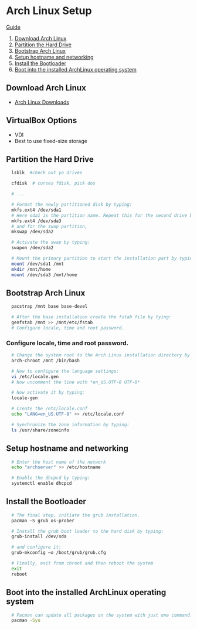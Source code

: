 # Arch Linux Setup

[Guide](https://linuxhint.com/install-arch-linux-virtualbox/)

<!-- TOC -->

1. [Download Arch Linux](#download-arch-linux)
1. [Partition the Hard Drive](#partition-the-hard-drive)
1. [Bootstrap Arch Linux](#bootstrap-arch-linux)
1. [Setup hostname and networking](#setup-hostname-and-networking)
1. [Install the Bootloader](#install-the-bootloader)
1. [Boot into the installed ArchLinux operating system](#boot-into-the-installed-archlinux-operating-system)

<!-- /TOC -->

## Download Arch Linux

- [Arch Linux Downloads](https://www.archlinux.org/download/)

## VirtualBox Options
- VDI
- Best to use fixed-size storage

## Partition the Hard Drive

```zsh
  lsblk  #check out yo drives

  cfdisk  # curses fdisk, pick dos

  # ...

  # Format the newly partitioned disk by typing:
  mkfs.ext4 /dev/sda1
  # Here sda1 is the partition name. Repeat this for the second drive by typing:
  mkfs.ext4 /dev/sda3
  # and for the swap partition,
  mkswap /dev/sda2

  # Activate the swap by typing:
  swapon /dev/sda2

  # Mount the primary partition to start the installation part by typing:
  mount /dev/sda1 /mnt
  mkdir /mnt/home
  mount /dev/sda3 /mnt/home
```

## Bootstrap Arch Linux

```zsh
  pacstrap /mnt base base-devel

  # After the base installation create the fstab file by tying:
  genfstab /mnt >> /mnt/etc/fstab
  # Configure locale, time and root password.
```

### Configure locale, time and root password.

```bash
  # Change the system root to the Arch Linux installation directory by typing:
  arch-chroot /mnt /bin/bash

  # Now to configure the language settings:
  vi /etc/locale.gen
  # Now uncomment the line with *en_US.UTF-8 UTF-8*

  # Now activate it by typing:
  locale-gen

  # Create the /etc/locale.conf 
  echo "LANG=en_US.UTF-8" >> /etc/locale.conf

  # Synchronize the zone information by typing:
  ls /usr/share/zoneinfo
```

## Setup hostname and networking

```bash
  # Enter the host name of the network
  echo "archserver" >> /etc/hostname

  # Enable the dhcpcd by typing:
  systemctl enable dhcpcd

```



## Install the Bootloader

```bash
  # The final step, initiate the grub installation. 
  pacman –S grub os-prober

  # Install the grub boot loader to the hard disk by typing:
  grub-install /dev/sda

  # and configure it:
  grub-mkconfig –o /boot/grub/grub.cfg

  # Finally, exit from chroot and then reboot the system
  exit
  reboot
```

## Boot into the installed ArchLinux operating system



```bash
  # Pacman can update all packages on the system with just one command.
  pacman -Syu
```
